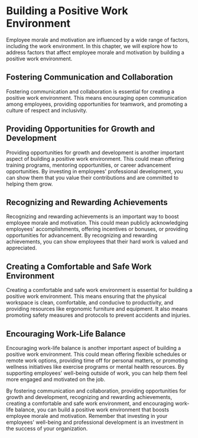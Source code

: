 # Building a Positive Work Environment

Employee morale and motivation are influenced by a wide range of factors, including the work environment. In this chapter, we will explore how to address factors that affect employee morale and motivation by building a positive work environment.

Fostering Communication and Collaboration
-----------------------------------------

Fostering communication and collaboration is essential for creating a positive work environment. This means encouraging open communication among employees, providing opportunities for teamwork, and promoting a culture of respect and inclusivity.

Providing Opportunities for Growth and Development
--------------------------------------------------

Providing opportunities for growth and development is another important aspect of building a positive work environment. This could mean offering training programs, mentoring opportunities, or career advancement opportunities. By investing in employees' professional development, you can show them that you value their contributions and are committed to helping them grow.

Recognizing and Rewarding Achievements
--------------------------------------

Recognizing and rewarding achievements is an important way to boost employee morale and motivation. This could mean publicly acknowledging employees' accomplishments, offering incentives or bonuses, or providing opportunities for advancement. By recognizing and rewarding achievements, you can show employees that their hard work is valued and appreciated.

Creating a Comfortable and Safe Work Environment
------------------------------------------------

Creating a comfortable and safe work environment is essential for building a positive work environment. This means ensuring that the physical workspace is clean, comfortable, and conducive to productivity, and providing resources like ergonomic furniture and equipment. It also means promoting safety measures and protocols to prevent accidents and injuries.

Encouraging Work-Life Balance
-----------------------------

Encouraging work-life balance is another important aspect of building a positive work environment. This could mean offering flexible schedules or remote work options, providing time off for personal matters, or promoting wellness initiatives like exercise programs or mental health resources. By supporting employees' well-being outside of work, you can help them feel more engaged and motivated on the job.

By fostering communication and collaboration, providing opportunities for growth and development, recognizing and rewarding achievements, creating a comfortable and safe work environment, and encouraging work-life balance, you can build a positive work environment that boosts employee morale and motivation. Remember that investing in your employees' well-being and professional development is an investment in the success of your organization.
